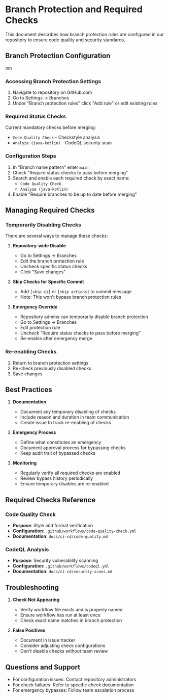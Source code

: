 # Branch Protection and Required Checks

This document describes how branch protection rules are configured in our repository to ensure code quality and security standards.

## Branch Protection Configuration
mn
### Accessing Branch Protection Settings
1. Navigate to repository on GitHub.com
2. Go to Settings → Branches
3. Under "Branch protection rules" click "Add rule" or edit existing rules

### Required Status Checks
Current mandatory checks before merging:
- `Code Quality Check` - Checkstyle analysis
- `Analyze (java-kotlin)` - CodeQL security scan

### Configuration Steps
1. In "Branch name pattern" enter `main`
2. Check "Require status checks to pass before merging"
3. Search and enable each required check by exact name:
   - `Code Quality Check`
   - `Analyze (java-kotlin)`
4. Enable "Require branches to be up to date before merging"

## Managing Required Checks

### Temporarily Disabling Checks
There are several ways to manage these checks:

1. **Repository-wide Disable**
   - Go to Settings → Branches
   - Edit the branch protection rule
   - Uncheck specific status checks
   - Click "Save changes"
   
2. **Skip Checks for Specific Commit**
   - Add `[skip ci]` or `[skip actions]` to commit message
   - Note: This won't bypass branch protection rules
   
3. **Emergency Override**
   - Repository admins can temporarily disable branch protection
   - Go to Settings → Branches
   - Edit protection rule
   - Uncheck "Require status checks to pass before merging"
   - Re-enable after emergency merge

### Re-enabling Checks
1. Return to branch protection settings
2. Re-check previously disabled checks
3. Save changes

## Best Practices

1. **Documentation**
   - Document any temporary disabling of checks
   - Include reason and duration in team communication
   - Create issue to track re-enabling of checks

2. **Emergency Process**
   - Define what constitutes an emergency
   - Document approval process for bypassing checks
   - Keep audit trail of bypassed checks

3. **Monitoring**
   - Regularly verify all required checks are enabled
   - Review bypass history periodically
   - Ensure temporary disables are re-enabled

## Required Checks Reference

### Code Quality Check
- **Purpose**: Style and format verification
- **Configuration**: `.github/workflows/code-quality-check.yml`
- **Documentation**: `docs/ci-cd/code-quality.md`

### CodeQL Analysis
- **Purpose**: Security vulnerability scanning
- **Configuration**: `.github/workflows/codeql.yml`
- **Documentation**: `docs/ci-cd/security-scans.md`

## Troubleshooting

1. **Check Not Appearing**
   - Verify workflow file exists and is properly named
   - Ensure workflow has run at least once
   - Check exact name matches in branch protection

2. **False Positives**
   - Document in issue tracker
   - Consider adjusting check configurations
   - Don't disable checks without team review

## Questions and Support
- For configuration issues: Contact repository administrators
- For check failures: Refer to specific check documentation
- For emergency bypasses: Follow team escalation process
